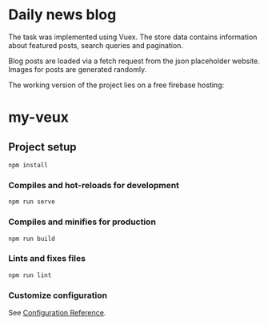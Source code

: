 <h1>Daily news blog</h1>
<p>The task was implemented using Vuex. The store data contains information about featured posts, search queries and pagination.</p>

<p>Blog posts are loaded via a fetch request from the json placeholder website. Images for posts are generated randomly.</p>

<p>The working version of the project lies on a free firebase hosting: <strong><a target="_blank" href="https://daily-news-792f2.web.app/"></a></strong></p>

# my-veux

## Project setup
```
npm install
```

### Compiles and hot-reloads for development
```
npm run serve
```

### Compiles and minifies for production
```
npm run build
```

### Lints and fixes files
```
npm run lint
```

### Customize configuration
See [Configuration Reference](https://cli.vuejs.org/config/).
